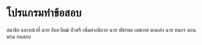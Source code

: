 # โปรแกรมทำข้อสอบ
สมาชิก และหน้าที่
 นาย อัคควัตฒ์ บัวศรี   เพิ่มคำอธิบาย
 นาย พัชรพล เดชเทศ  ตกแต่ง
 นาย ธนกร ดอนพรม   ทดสอบ
